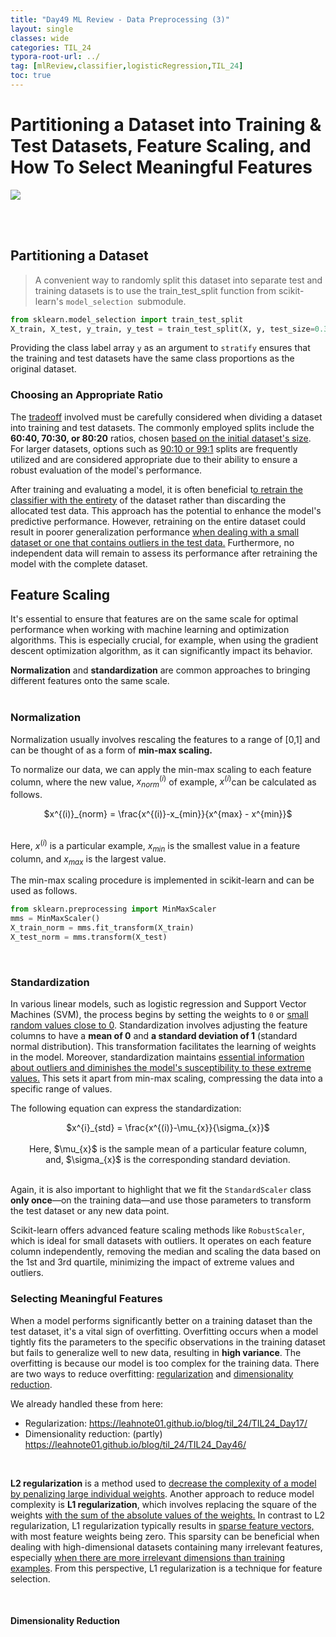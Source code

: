 ```yaml
---
title: "Day49 ML Review - Data Preprocessing (3)"
layout: single
classes: wide
categories: TIL_24
typora-root-url: ../
tag: [mlReview,classifier,logisticRegression,TIL_24]
toc: true 
---
```


# Partitioning a Dataset into Training & Test Datasets, Feature Scaling, and How To Select Meaningful Features

<img src="/blog/images/2024-08-08-TIL24_Day49/A65867D9-34DE-4631-8310-3385D650DA00.jpeg">

<br><br>

## Partitioning a Dataset

> A convenient way to randomly split this dataset into separate test and training datasets is to use the train_test_split function from scikit-learn's `model_selection `submodule.

```python
from sklearn.model_selection import train_test_split
X_train, X_test, y_train, y_test = train_test_split(X, y, test_size=0.3, random_state=0, stratify=y)
```

Providing the class label array `y` as an argument to `stratify` ensures that the training and test datasets have the same class proportions as the original dataset. <br>

### Choosing an Appropriate Ratio

The <u>tradeoff</u> involved must be carefully considered when dividing a dataset into training and test datasets. The commonly employed splits include the **60:40, 70:30, or 80:20** ratios, chosen <u>based on the initial dataset's size</u>. For larger datasets, options such as <u>90:10 or 99:1</u> splits are frequently utilized and are considered appropriate due to their ability to ensure a robust evaluation of the model's performance.

After training and evaluating a model, it is often beneficial t<u>o retrain the classifier with the entirety</u> of the dataset rather than discarding the allocated test data. This approach has the potential to enhance the model's predictive performance. However, retraining on the entire dataset could result in poorer generalization performance <u>when dealing with a small dataset or one that contains outliers in the test data.</u> Furthermore, no independent data will remain to assess its performance after retraining the model with the complete dataset. <br>



## Feature Scaling

It's essential to ensure that features are on the same scale for optimal performance when working with machine learning and optimization algorithms. This is especially crucial, for example, when using the gradient descent optimization algorithm, as it can significantly impact its behavior.

**Normalization** and **standardization** are common approaches to bringing different features onto the same scale.  <br><br>

### Normalization

Normalization usually involves rescaling the features to a range of [0,1] and can be thought of as a form of **min-max scaling.**

To normalize our data, we can apply the min-max scaling to each feature column, where the new value, $x^{(i)}_{norm}$ of example, $x^{(i)}$can be calculated as follows. 

<center>
  $x^{(i)}_{norm} = \frac{x^{(i)}-x_{min}}{x^{max} - x^{min}}$ <br><br>
</center>

Here, $x^{(i)}$ is a particular example, $x_{min}$ is the smallest value in a feature column, and $x_{max}$ is the largest value. <br>

The min-max scaling procedure is implemented in scikit-learn and can be used as follows.

```python
from sklearn.preprocessing import MinMaxScaler
mms = MinMaxScaler()
X_train_norm = mms.fit_transform(X_train)
X_test_norm = mms.transform(X_test)
```

<br>

### Standardization

In various linear models, such as logistic regression and Support Vector Machines (SVM), the process begins by setting the weights to `0` or <u>small random values close to 0</u>. Standardization involves adjusting the feature columns to have a **mean of 0** and **a standard deviation of 1** (standard normal distribution). This transformation facilitates the learning of weights in the model. Moreover, standardization maintains <u>essential information about outliers and diminishes the model's susceptibility to these extreme values.</u> This sets it apart from min-max scaling, compressing the data into a specific range of values.

The following equation can express the standardization:

<center>
  $x^{i}_{std} = \frac{x^{(i)}-\mu_{x}}{\sigma_{x}}$ <br><br>
  Here, $\mu_{x}$ is the sample mean of a particular feature column,<br>
  and, $\sigma_{x}$ is the corresponding standard deviation. <br><br>
</center>

Again, it is also important to highlight that we fit the `StandardScaler` class **only once**—on the training data—and use those parameters to transform the test dataset or any new data point.

Scikit-learn offers advanced feature scaling methods like `RobustScaler`, which is ideal for small datasets with outliers. It operates on each feature column independently, removing the median and scaling the data based on the 1st and 3rd quartile, minimizing the impact of extreme values and outliers.<br>



### Selecting Meaningful Features

When a model performs significantly better on a training dataset than the test dataset, it's a vital sign of overfitting. Overfitting occurs when a model tightly fits the parameters to the specific observations in the training dataset but fails to generalize well to new data, resulting in **high variance**. The overfitting is because our model is too complex for the training data. There are two ways to reduce overfitting: <u>regularization</u> and <u>dimensionality reduction</u>. 

We already handled these from here:

- Regularization: https://leahnote01.github.io/blog/til_24/TIL24_Day17/
- Dimensionality reduction: (partly) https://leahnote01.github.io/blog/til_24/TIL24_Day46/

<br>

**L2 regularization** is a method used to <u>decrease the complexity of a model</u> <u>by penalizing large individual weights</u>. Another approach to reduce model complexity is **L1 regularization**, which involves replacing the square of the weights <u>with the sum of the absolute values of the weights.</u> In contrast to L2 regularization, L1 regularization typically results in <u>sparse feature vectors,</u> with most feature weights being zero. This sparsity can be beneficial when dealing with high-dimensional datasets containing many irrelevant features, especially <u>when there are more irrelevant dimensions than training examples</u>. From this perspective, L1 regularization is a technique for feature selection.

<br>

#### Dimensionality Reduction

